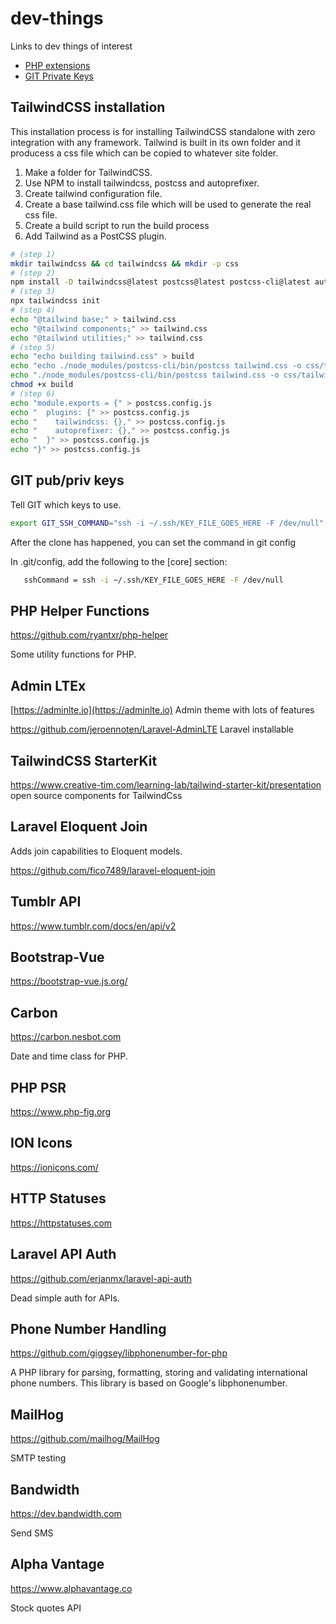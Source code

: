 # dev-things

Links to dev things of interest

* [PHP extensions](php-extensions.md)
* [GIT Private Keys](#git-pubpriv-keys)

## TailwindCSS installation

This installation process is for installing TailwindCSS standalone with zero
integration with any framework.
Tailwind is built in its own folder and it producess a css file which can be copied
to whatever site folder.

1. Make a folder for TailwindCSS.
2. Use NPM to install tailwindcss, postcss and autoprefixer.
3. Create tailwind configuration file.
4. Create a base tailwind.css file which will be used to generate the real css file.
5. Create a build script to run the build process
6. Add Tailwind as a PostCSS plugin.

```bash
# (step 1)
mkdir tailwindcss && cd tailwindcss && mkdir -p css
# (step 2)
npm install -D tailwindcss@latest postcss@latest postcss-cli@latest autoprefixer@latest
# (step 3)
npx tailwindcss init
# (step 4)
echo "@tailwind base;" > tailwind.css
echo "@tailwind components;" >> tailwind.css
echo "@tailwind utilities;" >> tailwind.css
# (step 5)
echo "echo building tailwind.css" > build
echo "echo ./node_modules/postcss-cli/bin/postcss tailwind.css -o css/tailwind.css" >> build
echo "./node_modules/postcss-cli/bin/postcss tailwind.css -o css/tailwind.css" >> build
chmod +x build
# (step 6)
echo "module.exports = {" > postcss.config.js
echo "  plugins: {" >> postcss.config.js
echo "    tailwindcss: {}," >> postcss.config.js
echo "    autoprefixer: {}," >> postcss.config.js
echo "  }" >> postcss.config.js
echo "}" >> postcss.config.js
```

## GIT pub/priv keys

Tell GIT which keys to use.

```bash
export GIT_SSH_COMMAND="ssh -i ~/.ssh/KEY_FILE_GOES_HERE -F /dev/null" git clone REPO
```

After the clone has happened, you can set the command in git config

In .git/config, add the following to the \[core\] section:

```bash
   sshCommand = ssh -i ~/.ssh/KEY_FILE_GOES_HERE -F /dev/null
```

## PHP Helper Functions

https://github.com/ryantxr/php-helper

Some utility functions for PHP.

## Admin LTEx

[https://adminlte.io](https://adminlte.io) Admin theme with lots of features

https://github.com/jeroennoten/Laravel-AdminLTE Laravel installable

## TailwindCSS StarterKit

https://www.creative-tim.com/learning-lab/tailwind-starter-kit/presentation open source components for TailwindCss

## Laravel Eloquent Join

Adds join capabilities to Eloquent models.

https://github.com/fico7489/laravel-eloquent-join

## Tumblr API

https://www.tumblr.com/docs/en/api/v2

## Bootstrap-Vue

https://bootstrap-vue.js.org/

## Carbon

https://carbon.nesbot.com

Date and time class for PHP.

## PHP PSR

https://www.php-fig.org

## ION Icons

https://ionicons.com/

## HTTP Statuses

https://httpstatuses.com

## Laravel API Auth
https://github.com/erjanmx/laravel-api-auth

Dead simple auth for APIs.

## Phone Number Handling
https://github.com/giggsey/libphonenumber-for-php

A PHP library for parsing, formatting, storing and validating international phone numbers. This library is based on Google's libphonenumber.

## MailHog

https://github.com/mailhog/MailHog

SMTP testing

## Bandwidth

https://dev.bandwidth.com

Send SMS

## Alpha Vantage

https://www.alphavantage.co

Stock quotes API

